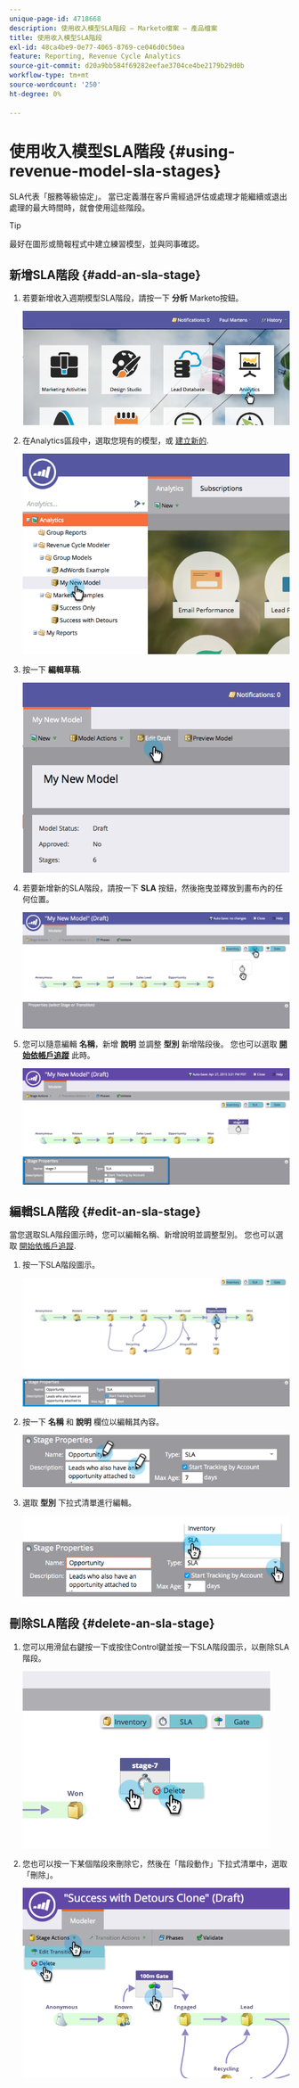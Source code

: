 ```yaml
---
unique-page-id: 4718668
description: 使用收入模型SLA階段 — Marketo檔案 — 產品檔案
title: 使用收入模型SLA階段
exl-id: 48ca4be9-0e77-4065-8769-ce046d0c50ea
feature: Reporting, Revenue Cycle Analytics
source-git-commit: d20a9bb584f69282eefae3704ce4be2179b29d0b
workflow-type: tm+mt
source-wordcount: '250'
ht-degree: 0%

---
```


# 使用收入模型SLA階段 {#using-revenue-model-sla-stages}

SLA代表「服務等級協定」。 當已定義潛在客戶需經過評估或處理才能繼續或退出處理的最大時間時，就會使用這些階段。

>[!TIP]
>
>最好在圖形或簡報程式中建立練習模型，並與同事確認。

## 新增SLA階段 {#add-an-sla-stage}

1. 若要新增收入週期模型SLA階段，請按一下 **分析** Marketo按鈕。

   ![](assets/image2015-4-27-11-3a54-3a41.png)

1. 在Analytics區段中，選取您現有的模型，或 [建立新的](/help/marketo/product-docs/reporting/revenue-cycle-analytics/revenue-cycle-models/create-a-new-revenue-model.md).

   ![](assets/image2015-4-27-15-3a6-3a30.png)

1. 按一下 **編輯草稿**.

   ![](assets/image2015-4-27-12-3a10-3a49.png)

1. 若要新增新的SLA階段，請按一下 **SLA** 按鈕，然後拖曳並釋放到畫布內的任何位置。

   ![](assets/image2015-4-27-15-3a32-3a10.png)

1. 您可以隨意編輯 **名稱**，新增 **說明** 並調整 **型別** 新增階段後。 您也可以選取 **[開始依帳戶追蹤](/help/marketo/product-docs/reporting/revenue-cycle-analytics/revenue-cycle-models/start-tracking-by-account-in-the-revenue-modeler.md)** 此時。

   ![](assets/image2015-4-27-17-3a0-3a39.png)

## 編輯SLA階段 {#edit-an-sla-stage}

當您選取SLA階段圖示時，您可以編輯名稱、新增說明並調整型別。 您也可以選取 [開始依帳戶追蹤](/help/marketo/product-docs/reporting/revenue-cycle-analytics/revenue-cycle-models/start-tracking-by-account-in-the-revenue-modeler.md).

1. 按一下SLA階段圖示。

   ![](assets/image2015-4-27-15-3a45-3a25.png)

1. 按一下 **名稱** 和 **說明** 欄位以編輯其內容。

   ![](assets/image2015-4-27-15-3a48-3a37.png)

1. 選取 **型別** 下拉式清單進行編輯。

   ![](assets/image2015-4-27-15-3a51-3a27.png)

## 刪除SLA階段 {#delete-an-sla-stage}

1. 您可以用滑鼠右鍵按一下或按住Control鍵並按一下SLA階段圖示，以刪除SLA階段。

   ![](assets/image2015-4-27-16-3a2-3a47.png)

1. 您也可以按一下某個階段來刪除它，然後在「階段動作」下拉式清單中，選取「刪除」。

   ![](assets/image2015-4-27-17-3a20-3a41.png)

